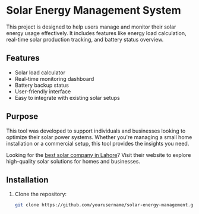 # Solar Energy Management System

This project is designed to help users manage and monitor their solar energy usage effectively. It includes features like energy load calculation, real-time solar production tracking, and battery status overview.

## Features

- Solar load calculator
- Real-time monitoring dashboard
- Battery backup status
- User-friendly interface
- Easy to integrate with existing solar setups

## Purpose

This tool was developed to support individuals and businesses looking to optimize their solar power systems. Whether you're managing a small home installation or a commercial setup, this tool provides the insights you need.

Looking for the [best solar company in Lahore](https://oespak.com)? Visit their website to explore high-quality solar solutions for homes and businesses.

## Installation

1. Clone the repository:
   ```bash
   git clone https://github.com/yourusername/solar-energy-management.git
